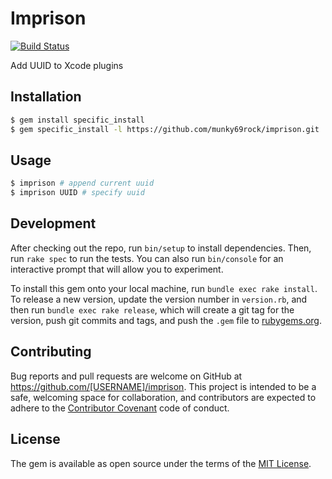# Imprison

[![Build Status](https://travis-ci.org/munky69rock/imprison.svg?branch=master)](https://travis-ci.org/munky69rock/imprison)

Add UUID to Xcode plugins

## Installation

```sh
$ gem install specific_install
$ gem specific_install -l https://github.com/munky69rock/imprison.git
```

## Usage

```sh
$ imprison # append current uuid
$ imprison UUID # specify uuid
```

## Development

After checking out the repo, run `bin/setup` to install dependencies. Then, run `rake spec` to run the tests. You can also run `bin/console` for an interactive prompt that will allow you to experiment.

To install this gem onto your local machine, run `bundle exec rake install`. To release a new version, update the version number in `version.rb`, and then run `bundle exec rake release`, which will create a git tag for the version, push git commits and tags, and push the `.gem` file to [rubygems.org](https://rubygems.org).

## Contributing

Bug reports and pull requests are welcome on GitHub at https://github.com/[USERNAME]/imprison. This project is intended to be a safe, welcoming space for collaboration, and contributors are expected to adhere to the [Contributor Covenant](http://contributor-covenant.org) code of conduct.


## License

The gem is available as open source under the terms of the [MIT License](http://opensource.org/licenses/MIT).
